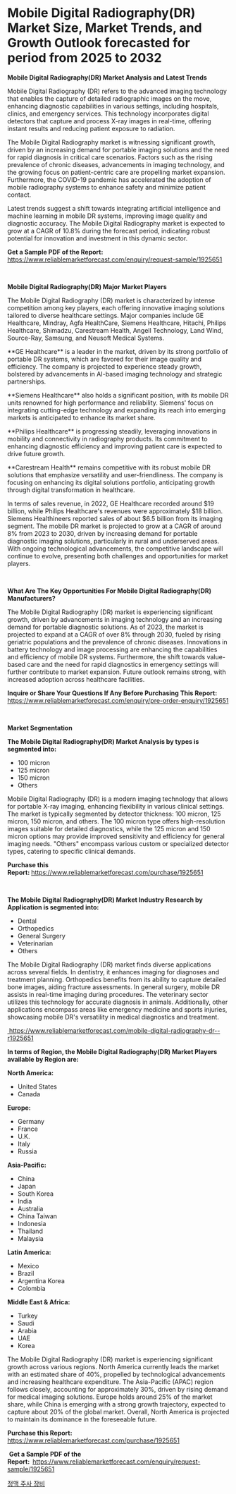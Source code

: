 <p><h1>Mobile Digital Radiography(DR) Market Size, Market Trends, and Growth Outlook forecasted for period from 2025 to 2032</h1></p><p><strong>Mobile Digital Radiography(DR) Market Analysis and Latest Trends</strong></p>
<p><p>Mobile Digital Radiography (DR) refers to the advanced imaging technology that enables the capture of detailed radiographic images on the move, enhancing diagnostic capabilities in various settings, including hospitals, clinics, and emergency services. This technology incorporates digital detectors that capture and process X-ray images in real-time, offering instant results and reducing patient exposure to radiation.</p><p>The Mobile Digital Radiography market is witnessing significant growth, driven by an increasing demand for portable imaging solutions and the need for rapid diagnosis in critical care scenarios. Factors such as the rising prevalence of chronic diseases, advancements in imaging technology, and the growing focus on patient-centric care are propelling market expansion. Furthermore, the COVID-19 pandemic has accelerated the adoption of mobile radiography systems to enhance safety and minimize patient contact.</p><p>Latest trends suggest a shift towards integrating artificial intelligence and machine learning in mobile DR systems, improving image quality and diagnostic accuracy. The Mobile Digital Radiography market is expected to grow at a CAGR of 10.8% during the forecast period, indicating robust potential for innovation and investment in this dynamic sector.</p></p>
<p><strong>Get a Sample PDF of the Report:&nbsp;</strong> <a href="https://www.reliablemarketforecast.com/enquiry/request-sample/1925651?utm_campaign=1840&utm_medium=2&utm_source=Github&utm_content=ia&utm_term=15012025&utm_id=mobile-digital-radiographydr">https://www.reliablemarketforecast.com/enquiry/request-sample/1925651</a></p>
<p>&nbsp;</p>
<p><strong>Mobile Digital Radiography(DR) Major Market Players</strong></p>
<p><p>The Mobile Digital Radiography (DR) market is characterized by intense competition among key players, each offering innovative imaging solutions tailored to diverse healthcare settings. Major companies include GE Healthcare, Mindray, Agfa HealthCare, Siemens Healthcare, Hitachi, Philips Healthcare, Shimadzu, Carestream Health, Angell Technology, Land Wind, Source-Ray, Samsung, and Neusoft Medical Systems. </p><p>**GE Healthcare** is a leader in the market, driven by its strong portfolio of portable DR systems, which are favored for their image quality and efficiency. The company is projected to experience steady growth, bolstered by advancements in AI-based imaging technology and strategic partnerships. </p><p>**Siemens Healthcare** also holds a significant position, with its mobile DR units renowned for high performance and reliability. Siemens' focus on integrating cutting-edge technology and expanding its reach into emerging markets is anticipated to enhance its market share.</p><p>**Philips Healthcare** is progressing steadily, leveraging innovations in mobility and connectivity in radiography products. Its commitment to enhancing diagnostic efficiency and improving patient care is expected to drive future growth.</p><p>**Carestream Health** remains competitive with its robust mobile DR solutions that emphasize versatility and user-friendliness. The company is focusing on enhancing its digital solutions portfolio, anticipating growth through digital transformation in healthcare.</p><p>In terms of sales revenue, in 2022, GE Healthcare recorded around $19 billion, while Philips Healthcare's revenues were approximately $18 billion. Siemens Healthineers reported sales of about $6.5 billion from its imaging segment. The mobile DR market is projected to grow at a CAGR of around 8% from 2023 to 2030, driven by increasing demand for portable diagnostic imaging solutions, particularly in rural and underserved areas. With ongoing technological advancements, the competitive landscape will continue to evolve, presenting both challenges and opportunities for market players.</p></p>
<p>&nbsp;</p>
<p><strong>What Are The Key Opportunities For Mobile Digital Radiography(DR) Manufacturers?</strong></p>
<p><p>The Mobile Digital Radiography (DR) market is experiencing significant growth, driven by advancements in imaging technology and an increasing demand for portable diagnostic solutions. As of 2023, the market is projected to expand at a CAGR of over 8% through 2030, fueled by rising geriatric populations and the prevalence of chronic diseases. Innovations in battery technology and image processing are enhancing the capabilities and efficiency of mobile DR systems. Furthermore, the shift towards value-based care and the need for rapid diagnostics in emergency settings will further contribute to market expansion. Future outlook remains strong, with increased adoption across healthcare facilities.</p></p>
<p><strong>Inquire or Share Your Questions If Any Before Purchasing This Report:</strong> <a href="https://www.reliablemarketforecast.com/enquiry/pre-order-enquiry/1925651?utm_campaign=1840&utm_medium=2&utm_source=Github&utm_content=ia&utm_term=15012025&utm_id=mobile-digital-radiographydr">https://www.reliablemarketforecast.com/enquiry/pre-order-enquiry/1925651</a></p>
<p>&nbsp;</p>
<p><strong>Market Segmentation</strong></p>
<p><strong>The Mobile Digital Radiography(DR) Market Analysis by types is segmented into:</strong></p>
<p><ul><li>100 micron</li><li>125 micron</li><li>150 micron</li><li>Others</li></ul></p>
<p><p>Mobile Digital Radiography (DR) is a modern imaging technology that allows for portable X-ray imaging, enhancing flexibility in various clinical settings. The market is typically segmented by detector thickness: 100 micron, 125 micron, 150 micron, and others. The 100 micron type offers high-resolution images suitable for detailed diagnostics, while the 125 micron and 150 micron options may provide improved sensitivity and efficiency for general imaging needs. "Others" encompass various custom or specialized detector types, catering to specific clinical demands.</p></p>
<p><strong>Purchase this Report:&nbsp;</strong><a href="https://www.reliablemarketforecast.com/purchase/1925651?utm_campaign=1840&utm_medium=2&utm_source=Github&utm_content=ia&utm_term=15012025&utm_id=mobile-digital-radiographydr">https://www.reliablemarketforecast.com/purchase/1925651</a></p>
<p>&nbsp;</p>
<p><strong>The Mobile Digital Radiography(DR) Market Industry Research by Application is segmented into:</strong></p>
<p><ul><li>Dental</li><li>Orthopedics</li><li>General Surgery</li><li>Veterinarian</li><li>Others</li></ul></p>
<p><p>The Mobile Digital Radiography (DR) market finds diverse applications across several fields. In dentistry, it enhances imaging for diagnoses and treatment planning. Orthopedics benefits from its ability to capture detailed bone images, aiding fracture assessments. In general surgery, mobile DR assists in real-time imaging during procedures. The veterinary sector utilizes this technology for accurate diagnosis in animals. Additionally, other applications encompass areas like emergency medicine and sports injuries, showcasing mobile DR's versatility in medical diagnostics and treatment.</p></p>
<p><a href="https://www.reliablemarketforecast.com/mobile-digital-radiography-dr--r1925651?utm_campaign=1840&utm_medium=2&utm_source=Github&utm_content=ia&utm_term=15012025&utm_id=mobile-digital-radiographydr">&nbsp;https://www.reliablemarketforecast.com/mobile-digital-radiography-dr--r1925651</a></p>
<p><strong>In terms of Region, the Mobile Digital Radiography(DR) Market Players available by Region are:</strong></p>
<p>
    <p> <strong> North America: </strong>
        <ul>
            <li>United States</li>
            <li>Canada</li>
        </ul>
        </p> 
    <p> <strong> Europe: </strong>
        <ul>
            <li>Germany</li>
            <li>France</li>
            <li>U.K.</li>
            <li>Italy</li>
            <li>Russia</li>
        </ul>
        </p> 
    <p> <strong> Asia-Pacific: </strong>
        <ul>
            <li>China</li>
            <li>Japan</li>
            <li>South Korea</li>
            <li>India</li>
            <li>Australia</li>
            <li>China Taiwan</li>
            <li>Indonesia</li>
            <li>Thailand</li>
            <li>Malaysia</li>
        </ul>
        </p> 
    <p> <strong> Latin America: </strong>
        <ul>
            <li>Mexico</li>
            <li>Brazil</li>
            <li>Argentina Korea</li>
            <li>Colombia</li>
        </ul>
        </p> 
    <p> <strong> Middle East & Africa: </strong>
        <ul>
            <li>Turkey</li>
            <li>Saudi</li>
            <li>Arabia</li>
            <li>UAE</li>
            <li>Korea</li>
        </ul>
    </p>
    </p>
<p><p>The Mobile Digital Radiography (DR) market is experiencing significant growth across various regions. North America currently leads the market with an estimated share of 40%, propelled by technological advancements and increasing healthcare expenditure. The Asia-Pacific (APAC) region follows closely, accounting for approximately 30%, driven by rising demand for medical imaging solutions. Europe holds around 25% of the market share, while China is emerging with a strong growth trajectory, expected to capture about 20% of the global market. Overall, North America is projected to maintain its dominance in the foreseeable future.</p></p>
<p><strong>Purchase this Report: </strong><a href="https://www.reliablemarketforecast.com/purchase/1925651?utm_campaign=1840&utm_medium=2&utm_source=Github&utm_content=ia&utm_term=15012025&utm_id=mobile-digital-radiographydr">https://www.reliablemarketforecast.com/purchase/1925651</a></p>
<p>&nbsp;<strong>Get a Sample PDF of the Report:&nbsp;&nbsp;</strong><a href="https://www.reliablemarketforecast.com/enquiry/request-sample/1925651?utm_campaign=1840&utm_medium=2&utm_source=Github&utm_content=ia&utm_term=15012025&utm_id=mobile-digital-radiographydr">https://www.reliablemarketforecast.com/enquiry/request-sample/1925651</a></p>
<p><strong></strong></p>
<p><p><a href="https://github.com/laholand/Market-Research-Report-List-6/blob/main/243404531171.md?utm_campaign=1840&utm_medium=2&utm_source=Github&utm_content=ia&utm_term=15012025&utm_id=mobile-digital-radiographydr">정맥 주사 장비</a></p></p>